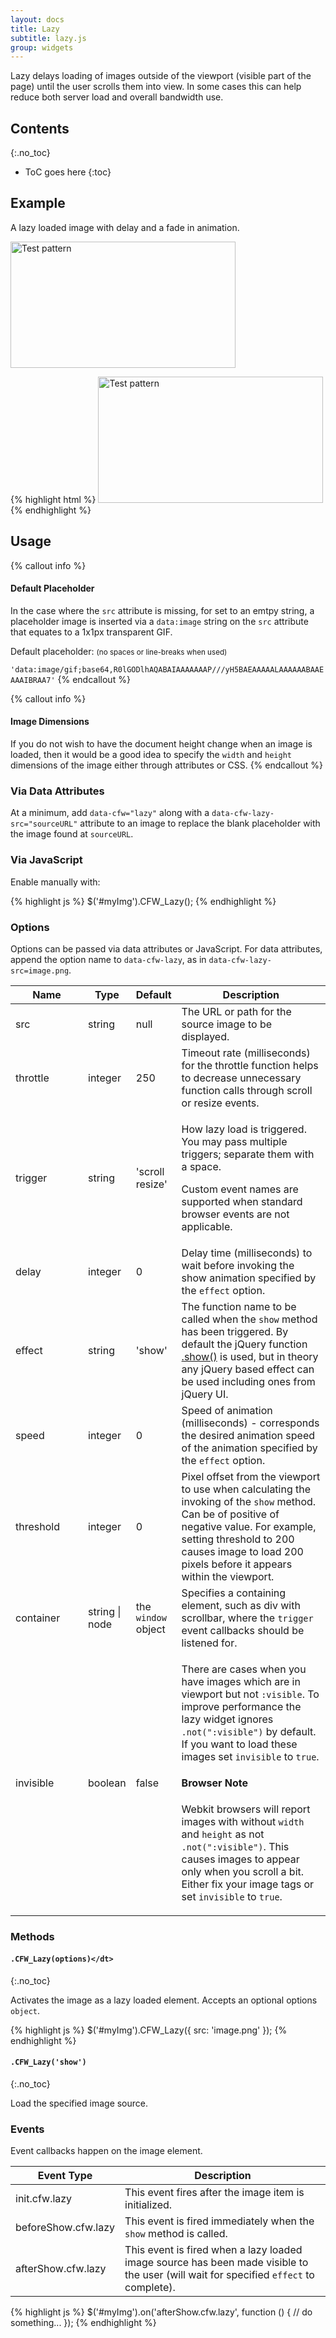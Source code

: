 ```yaml
---
layout: docs
title: Lazy
subtitle: lazy.js
group: widgets
---
```


Lazy delays loading of images outside of the viewport (visible part of the page) until the user scrolls them into view.  In some cases this can help reduce both server load and overall bandwidth use.

## Contents
{:.no_toc}

* ToC goes here
{:toc}

## Example

A lazy loaded image with delay and a fade in animation.

<div class="cf-example">
    <img data-cfw="lazy" data-cfw-lazy-delay="1000" data-cfw-lazy-effect="fadeIn" data-cfw-lazy-speed="1000" data-cfw-lazy-src="{{ site.basurl}}/assets/img/test.gif" width="360" height="202" alt="Test pattern" />
</div>

{% highlight html %}
<img src="" data-cfw="lazy" data-cfw-lazy-delay="1000" data-cfw-lazy-effect="fadeIn" data-cfw-lazy-speed="1000" data-cfw-lazy-src="test.gif" width="360" height="202" alt="Test pattern" />
{% endhighlight %}

## Usage

{% callout info %}
#### Default Placeholder

In the case where the `src` attribute is missing, for set to an emtpy string, a placeholder image is inserted via a `data:image` string on the `src` attribute that equates to a 1x1px transparent GIF.

Default placeholder: <small>(no spaces or line-breaks when used)</small>

`'data:image/gif;base64,R0lGODlhAQABAIAAAAAAAP///yH5BAEAAAAALAAAAAABAAEAAAIBRAA7'`
{% endcallout %}

{% callout info %}
#### Image Dimensions

If you do not wish to have the document height change when an image is loaded, then it would be a good idea to specify the `width` and `height` dimensions of the image either through attributes or CSS.
{% endcallout %}

### Via Data Attributes

At a minimum, add `data-cfw="lazy"` along with a `data-cfw-lazy-src="sourceURL"` attribute to an image to replace the blank placeholder with the image found at `sourceURL`.

### Via JavaScript

Enable manually with:

{% highlight js %}
$('#myImg').CFW_Lazy();
{% endhighlight %}

### Options

Options can be passed via data attributes or JavaScript. For data attributes, append the option name to `data-cfw-lazy`, as in `data-cfw-lazy-src=image.png`.

<div class="table-responsive">
    <table class="table table-bordered table-striped">
    <thead>
        <tr>
            <th style="width: 100px;">Name</th>
            <th style="width: 50px;">Type</th>
            <th style="width: 50px;">Default</th>
            <th>Description</th>
        </tr>
    </thead>
    <tbody>
        <tr>
            <td>src</td>
            <td>string</td>
            <td>null</td>
            <td>The URL or path for the source image to be displayed.</td>
        </tr>
        <tr>
            <td>throttle</td>
            <td>integer</td>
            <td>250</td>
            <td>Timeout rate (milliseconds) for the throttle function helps to decrease unnecessary function calls through scroll or resize events.</td>
        </tr>
        <tr>
            <td>trigger</td>
            <td>string</td>
            <td>'scroll resize'</td>
            <td>
                <p>How lazy load is triggered. You may pass multiple triggers; separate them with a space.</p>
                <p>Custom event names are supported when standard browser events are not applicable.</p>
            </td>
        </tr>
        <tr>
            <td>delay</td>
            <td>integer</td>
            <td>0</td>
            <td>Delay time (milliseconds) to wait before invoking the show animation specified by the <code>effect</code> option.</td>
        </tr>
        <tr>
            <td>effect</td>
            <td>string</td>
            <td>'show'</td>
            <td>The function name to be called when the <code>show</code> method has been triggered.  By default the jQuery function <a href="http://api.jquery.com/show/">.show()</a> is used, but in theory any jQuery based effect can be used including ones from jQuery UI.</td>
        </tr>
        <tr>
            <td>speed</td>
            <td>integer</td>
            <td>0</td>
            <td>Speed of animation (milliseconds) - corresponds the desired animation speed of the animation specified by the <code>effect</code> option.</td>
        </tr>
        <tr>
            <td>threshold</td>
            <td>integer</td>
            <td>0</td>
            <td>
                Pixel offset from the viewport to use when calculating the invoking of the <code>show</code> method. Can be of positive of negative value.
                For example, setting threshold to 200 causes image to load 200 pixels before it appears within the viewport.
            </td>
        </tr>
        <tr>
            <td>container</td>
            <td>string | node</td>
            <td>the <code>window</code> object</td>
            <td>Specifies a containing element, such as div with scrollbar, where the <code>trigger</code> event callbacks should be listened for.</td>
        </tr>
        <tr>
            <td>invisible</td>
            <td>boolean</td>
            <td>false</td>
            <td>
                <p>There are cases when you have images which are in viewport but not <code>:visible</code>. To improve performance the lazy widget ignores <code>.not(":visible")</code> by default. If you want to load these images set <code>invisible</code> to <code>true</code>.</p>
                <div class="cf-callout cf-callout-info">
                    <h4>Browser Note</h4>
                    <p>Webkit browsers will report images with without <code>width</code> and <code>height</code> as not <code>.not(":visible")</code>. This causes images to appear only when you scroll a bit. Either fix your image tags or set <code>invisible</code> to <code>true</code>.</p>
                </div>
            </td>
        </tr>
    </tbody>
    </table>
</div> <!-- /.table-responsive -->

### Methods

#### `.CFW_Lazy(options)</dt>`
{:.no_toc}

Activates the image as a lazy loaded element. Accepts an optional options `object`.

{% highlight js %}
$('#myImg').CFW_Lazy({
    src: 'image.png'
});
{% endhighlight %}

#### `.CFW_Lazy('show')`
{:.no_toc}

Load the specified image source.

### Events

Event callbacks happen on the image element.

<div class="table-responsive">
    <table class="table table-bordered table-striped">
    <thead>
        <tr>
            <th style="width: 150px;">Event Type</th>
            <th>Description</th>
        </tr>
    </thead>
    <tbody>
        <tr>
            <td>init.cfw.lazy</td>
            <td>This event fires after the image item is initialized.</td>
        </tr>
        <tr>
            <td>beforeShow.cfw.lazy</td>
            <td>This event is fired immediately when the <code>show</code> method is called.</td>
        </tr>
        <tr>
            <td>afterShow.cfw.lazy</td>
            <td>This event is fired when a lazy loaded image source has been made visible to the user (will wait for specified <code>effect</code> to complete).</td>
        </tr>
        </tbody>
    </table>
</div> <!-- /.table-responsive -->

{% highlight js %}
$('#myImg').on('afterShow.cfw.lazy', function () {
  // do something...
});
{% endhighlight %}